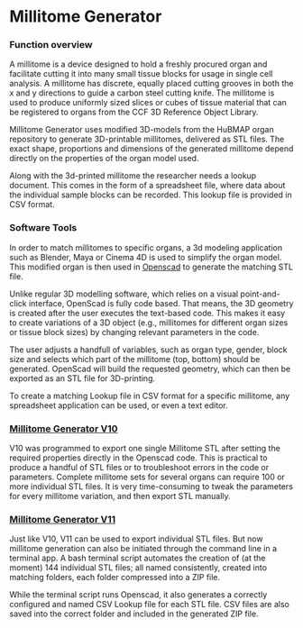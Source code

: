 # Millitome Generator

<h3>Function overview</h3>

A millitome is a device designed to hold a freshly procured organ and facilitate cutting it into many small tissue blocks for usage in single cell analysis. A millitome has discrete, equally placed cutting grooves in both the x and y directions to guide a carbon steel cutting knife. The millitome is used to produce uniformly sized slices or cubes of tissue material that can be registered to organs from the CCF 3D Reference Object Library.

Millitome Generator uses modified 3D-models from the HuBMAP organ repository to generate 3D-printable millitomes, delivered as STL files. The exact shape, proportions and dimensions of the generated millitome depend directly on the properties of the organ model used.

Along with the 3d-printed millitome the researcher needs a lookup document. This comes in the form of a spreadsheet file, where data about the individual sample blocks can be recorded. This lookup file is provided in CSV format.

<h3>Software Tools</h3>

In order to match millitomes to specific organs, a 3d modeling application such as Blender, Maya or Cinema 4D is used to simplify the organ model. This modified organ is then used in <a href="https://openscad.org">Openscad</a> to generate the matching STL file.

Unlike regular 3D modelling software, which relies on a visual point-and-click interface, OpenScad is fully code based. That means, the 3D geometry is created after the user executes the text-based code. This makes it easy to create variations of a 3D object (e.g., millitomes for different organ sizes or tissue block sizes) by changing relevant parameters in the code.

The user adjusts a handfull of variables, such as organ type, gender, block size and selects which part of the millitome (top, bottom) should be generated. OpenScad will build the requested geometry, which can then be exported as an STL file for 3D-printing.

To create a matching Lookup file in CSV format for a specific millitome, any spreadsheet application can be used, or even a text editor.

<h3><a href="https://github.com/hubmapconsortium/hra-millitome-generator/tree/main/OpenScad%20Code/V10">Millitome Generator V10</a></h3>

V10 was programmed to export one single Millitome STL after setting the required properties directly in the Openscad code. This is practical to produce a handful of STL files or to troubleshoot errors in the code or parameters. Complete millitome sets for several organs can require 100 or more individual STL files. It is very time-consuming to tweak the parameters for every millitome variation, and then export STL manually.

<h3><a href="https://github.com/hubmapconsortium/hra-millitome-generator/tree/main/OpenScad%20Code/V11">Millitome Generator V11</a></h3>

Just like V10, V11 can be used to export individual STL files. But now millitome generation can also be initiated through the command line in a terminal app. A bash terminal script automates the creation of (at the moment) 144 individual STL files; all named consistently, created into matching folders, each folder compressed into a ZIP file.

While the terminal script runs Openscad, it also generates a correctly configured and named CSV Lookup file for each STL file. CSV files are also saved into the correct folder and included in the generated ZIP file.
